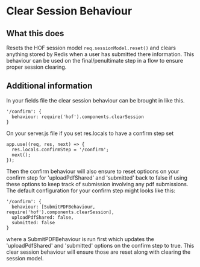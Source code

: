 # Clear Session Behaviour

## What this does
Resets the HOF session model `req.sessionModel.reset()` and clears anything stored by Redis when a user has submitted there information. This behaviour can be used on the final/penultimate step in a flow to ensure proper session clearing.

## Additional information

In your fields file the clear session behaviour can be brought in like this.

```
'/confirm': {
  behaviour: require('hof').components.clearSession
}
```
On your server.js file if you set res.locals to have a confirm step set
```
app.use((req, res, next) => {
  res.locals.confirmStep = '/confirm';
  next();
});
```
Then the confirm behaviour will also ensure to reset optioons on your confirm step for 'uploadPdfShared' and 'submitted' back to false if using these options to keep track of submission involving any pdf submissions. The default configuration for your confirm step might looks like this:
```
'/confirm': {
  behaviour: [SubmitPDFBehaviour, require('hof').components.clearSession],
  uploadPdfShared: false,
  submitted: false
}
```
where a SubmitPDFBehaviour is run first which updates the 'uploadPdfShared' and 'submitted' options on the confirm step to true. This clear session behaviour will ensure those are reset along with clearing the session model.
